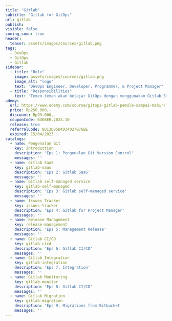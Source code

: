 ```yaml
---
title: "Gitlab"
subtitle: "Gitlab for GitOps"
url: gitlab
publish: 
visible: false
coming_soon: true
header:
  teaser: assets/images/cources/gitlab.png
tags:
  - DevOps
  - GitOps
  - Gitlab
sidebar:
  - title: "Role"
    image: assets/images/cources/gitlab.png
    image_alt: "logo"
    text: "DevOps Engineer, Developer, Programmer, & Project Manager"
  - title: "Responsibilities"
    text: "Temen-teman akan belajar GitOps dengan menggunakan Gitlab Stack terkait Project Manager, Automation Deployment, Monitoring, Issues Tracking, dan lain-lain."
udemy: 
  url: https://www.udemy.com/course/gitops-gitlab-pemula-sampai-mahir/
  price: Rp250.000,-
  discount: Rp99.000,-
  couponCode: BUKBER.2023.10
  release: true
  referralCode: 8D13D85D4D34027B76BE
  expired: 15/04/2023
catalogs:
  - name: Pengenalan Git
    key: introduction
    description: 'Eps 1: Pengenalan Git Version Control'
    messages: ''
  - name: Gitlab SaaS
    key: gitlab-saas
    description: 'Eps 2: Gitlab SaaS'
    messages: ''
  - name: Gitlab self-managed service
    key: gitlab-self-managed
    description: 'Eps 3: Gitlab self-managed service'
    messages: ''
  - name: Issues Tracker
    key: issues-tracker
    description: 'Eps 4: Gitlab for Project Manager'
    messages: ''
  - name: Release Management
    key: release-management
    description: 'Eps 5: Management Release'
    messages: ''
  - name: Gitlab CI/CD
    key: gitlab-cicd
    description: 'Eps 6: Gitlab CI/CD'
    messages: ''
  - name: Gitlab Integration
    key: gitlab-integration
    description: 'Eps 7: Integration'
    messages: ''
  - name: Gitlab Monitoring
    key: gitlab-monitor
    description: 'Eps 8: Gitlab CI/CD'
    messages: ''
  - name: Gitlab Migration
    key: gitlab-migration
    description: 'Eps 9: Migrations from Bitbucket'
    messages: ''
---
```


